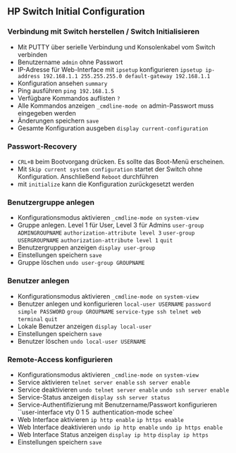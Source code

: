 ## HP Switch Initial Configuration
### Verbindung mit Switch herstellen / Switch Initialisieren
* Mit PUTTY über serielle Verbindung und Konsolenkabel vom Switch verbinden
* Benutzername `admin` ohne Passwort
* IP-Adresse für Web-Interface mit `ipsetup` konfigurieren
`ipsetup ip-address 192.168.1.1 255.255.255.0 default-gateway 192.168.1.1`
* Konfiguration ansehen
`summary`
* Ping ausführen
`ping 192.168.1.5`
* Verfügbare Kommandos auflisten
`?`
* Alle Kommandos anzeigen
`_cmdline-mode on` admin-Passwort muss eingegeben werden
* Änderungen speichern
`save`
* Gesamte Konfiguration ausgeben
`display current-configuration`

### Passwort-Recovery
* `CRL+B` beim Bootvorgang drücken. Es sollte das Boot-Menü erscheinen.
* Mit `Skip current system configuration` startet der Switch ohne Konfiguration. Anschließend `Reboot` durchführen
* mit `initialize` kann die Konfiguration zurückgesetzt werden

### Benutzergruppe anlegen
* Konfigurationsmodus aktivieren
`_cmdline-mode on`
`system-view`
* Gruppe anlegen. Level 1 für User, Level 3 für Admins
`user-group ADMINGROUPNAME`
`authorization-attribute level 3`
`user-group USERGROUPNAME`
`authorization-attribute level 1`
`quit`
* Benutzergruppen anzeigen
`display user-group`
* Einstellungen speichern
`save`
* Gruppe löschen
`undo user-group GROUPNAME`

### Benutzer anlegen
* Konfigurationsmodus aktivieren
`_cmdline-mode on`
`system-view`
* Benutzer anlegen und konfigurieren
`local-user USERNAME`
`password simple PASSWORD`
`group GROUPNAME`
`service-type ssh telnet web terminal`
`quit`
* Lokale Benutzer anzeigen
`display local-user`
* Einstellungen speichern
`save`
* Benutzer löschen
`undo local-user USERNAME`

### Remote-Access konfigurieren
* Konfigurationsmodus aktivieren
`_cmdline-mode on`
`system-view`
* Service aktivieren
`telnet server enable`
`ssh server enable`
* Service deaktivieren
`undo telnet server enable`
`undo ssh server enable`
* Service-Status anzeigen
`display ssh server status`
* Service-Authentifizierung mit Benutzername/Passwort konfigurieren
``user-interface vty 0 1 5`
`authentication-mode schee`
* Web Interface aktivieren
`ip http enable`
`ip https enable`
* Web Interface deaktivieren
`undo ip http enable`
`undo ip https enable`
* Web Interface Status anzeigen
`display ip http`
`display ip https`
* Einstellungen speichern
`save`

